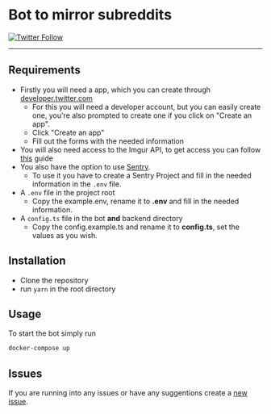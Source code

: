 # Bot to mirror subreddits

[![Twitter Follow](https://img.shields.io/twitter/follow/r_mkeyboards)](https://twitter.com/r_mkeyboards)

---

## Requirements

- Firstly you will need a app, which you can create through [developer.twitter.com](https://developer.twitter.com/en/apps)
  - For this you will need a developer account, but you can easily create one, you're also prompted to create one if you click on "Create an app".
  - Click "Create an app"
  - Fill out the forms with the needed information
- You will also need access to the Imgur API, to get access you can follow [this](https://apidocs.imgur.com/#intro) guide
- You also have the option to use [Sentry](https://sentry.io/).
  - To use it you have to create a Sentry Project and fill in the needed information in the `.env` file.
- A `.env` file in the project root
  - Copy the example.env, rename it to **.env** and fill in the needed information.
- A `config.ts` file in the bot **and** backend directory
  - Copy the config.example.ts and rename it to **config.ts**, set the values as you wish.

## Installation

- Clone the repository
- run `yarn` in the root directory

## Usage

To start the bot simply run

```sh
docker-compose up
```

## Issues

If you are running into any issues or have any suggentions create a [new issue](https://github.com/benferch/reddit-twitter/issues/new/choose).
